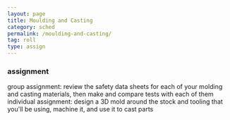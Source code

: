 ```yaml
---
layout: page
title: Moulding and Casting
category: sched
permalink: /moulding-and-casting/
tag: roll
type: assign
---
```


### assignment
   group assignment:
      review the safety data sheets for each of your molding and casting materials,
      then make and compare tests with each of them
   individual assignment:
      design a 3D mold around the stock and tooling that you'll be using,
      machine it, and use it to cast parts
